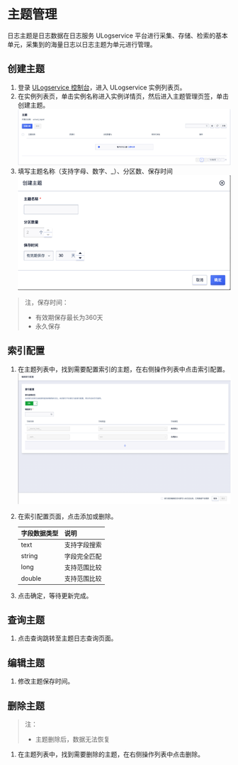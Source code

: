 # 主题管理

日志主题是日志数据在日志服务 ULogservice 平台进行采集、存储、检索的基本单元，采集到的海量日志以日志主题为单元进行管理。

## 创建主题

1. 登录 [ULogservice 控制台](https://console.ucloud.cn/ulogservice/ulogservice)，进入 ULogservice 实例列表页。
2. 在实例列表页，单击实例名称进入实例详情页，然后进入主题管理页签，单击创建主题。
   ![创建主题1](/images/topic/create_topic_1.png)
3. 填写主题名称（支持字母、数字、_）、分区数、保存时间
   ![创建主题2](/images/topic/create_topic_2.png)

> 注，保存时间：
>
> - 有效期保存最长为360天
> - 永久保存

## 索引配置

1. 在主题列表中，找到需要配置索引的主题，在右侧操作列表中点击索引配置。
   ![索引配置1](/images/topic/index_config_1.png)
2. 在索引配置页面，点击添加或删除。

   | 字段数据类型 | 说明         |
   | ------------ | ------------ |
   | text         | 支持字段搜索 |
   | string       | 字段完全匹配 |
   | long         | 支持范围比较 |
   | double       | 支持范围比较 |
3. 点击确定，等待更新完成。

## 查询主题

1. 点击查询跳转至主题日志查询页面。

## 编辑主题

1. 修改主题保存时间。

## 删除主题

> 注：
>
> - 主题删除后，数据无法恢复

1. 在主题列表中，找到需要删除的主题，在右侧操作列表中点击删除。
